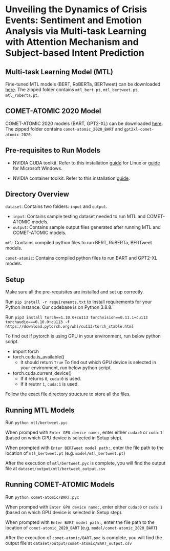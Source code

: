 # Unveiling the Dynamics of Crisis Events: Sentiment and Emotion Analysis via Multi-task Learning with Attention Mechanism and Subject-based Intent Prediction

## Multi-task Learning Model (MTL)

Fine-tuned MTL models (BERT, RoBERTa, BERTweet) can be downloaded [here](https://drive.google.com/file/d/1_dDnBZfA5Uvly0Mg3ZmuRFOUk6-uBZ1X/view?usp=share_link). The zipped folder contains `mtl_bert.pt`, `mtl_bertweet.pt`, `mtl_roberta.pt`.

## COMET-ATOMIC 2020 Model

COMET-ATOMIC 2020 models (BART, GPT2-XL) can be downloaded [here](https://drive.google.com/file/d/1ugPVEZiJkDuEFXbt3_jUMeHulu9rPMm8/view?usp=sharing). The zipped folder contains `comet-atomic_2020_BART` and `gpt2xl-comet-atomic-2020`.


## Pre-requisites to Run Models

* NVIDIA CUDA toolkit. Refer to this installation [guide](https://docs.nvidia.com/cuda/cuda-installation-guide-linux/index.html) for Linux or [guide](https://docs.nvidia.com/cuda/cuda-installation-guide-microsoft-windows/index.html) for Microsoft Windows.

* NVIDIA container toolkit. Refer to this installation [guide](https://docs.nvidia.com/datacenter/cloud-native/container-toolkit/latest/install-guide.html).


## Directory Overview
`dataset`: Contains two folders: `input` and `output`. 
   * `input`: Contains sample testing dataset needed to run MTL and COMET-ATOMIC models.
   * `output`: Contains sample output files generated after running MTL and COMET-ATOMIC models.

`mtl`: Contains compiled python files to run BERT, RoBERTa, BERTweet models.

`comet-atomic`: Contains compiled python files to run BART and GPT2-XL models.


## Setup
Make sure all the pre-requisites are installed and set up correctly. 

Run `pip install -r requirements.txt` to install requirements for your Python instance. Our codebase is on Python 3.8.8.

Run `pip3 install torch==1.10.0+cu113 torchvision==0.11.1+cu113 torchaudio===0.10.0+cu113 -f https://download.pytorch.org/whl/cu113/torch_stable.html` 

To find out if pytorch is using GPU in your environment, run below python script.
  * import torch
  * torch.cuda.is_available()
     * It should return `True`
To find out which GPU device is selected in your environment, run below python script. 
  * torch.cuda.current_device()
      * If it returns `0`, `cuda:0` is used.
      * If it reutnr `1`, `cuda:1` is used.

Follow the exact file directory structure to store all the files. 

## Running MTL Models

Run `python mtl/bertweet.pyc` 

When promped with `Enter GPU device name:`, enter either `cuda:0` or `cuda:1` (based on which GPU device is selected in Setup step). 

When prompted with `Enter BERTweet model path:`, enter the file path to the location of `mtl_bertweet.pt` (e.g. `model/mtl_bertweet.pt`)

After the execution of `mtl/bertweet.pyc` is complete, you will find the output file at `dataset/output/mtl/bertweet_output.csv`

## Running COMET-ATOMIC Models

Run `python comet-atomic/BART.pyc` 

When promped with `Enter GPU device name:`, enter either `cuda:0` or `cuda:1` (based on which GPU device is selected in Setup step). 

When prompted with `Enter BART model path:`, enter the file path to the location of `comet-atomic_2020_BART` (e.g. `model/comet-atomic_2020_BART`)

After the execution of `comet-atomic/BART.pyc` is complete, you will find the output file at `dataset/output/comet-atomic/BART_output.csv`









